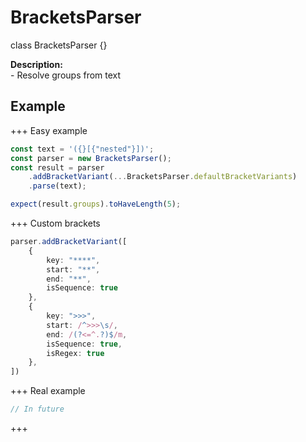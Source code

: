 # BracketsParser
class BracketsParser \{}

**Description:**  
\- Resolve groups from text




## Example
+++ Easy example
```js
const text = '({}[{"nested"}])';
const parser = new BracketsParser();
const result = parser
	.addBracketVariant(...BracketsParser.defaultBracketVariants)
	.parse(text);

expect(result.groups).toHaveLength(5);
```
+++ Custom brackets
```ts
parser.addBracketVariant([
	{
		key: "****", 
		start: "**",
		end: "**",
		isSequence: true
	},
	{
		key: ">>>",
		start: /^>>>\s/,
		end: /(?<=^.?)$/m,
		isSequence: true,
		isRegex: true
	},
])

```

+++ Real example
```js
// In future
```
+++
